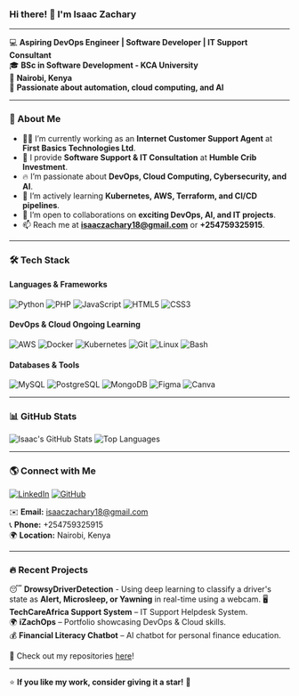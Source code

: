 ### Hi there! 👋 I'm **Isaac Zachary**

---

💻 **Aspiring DevOps Engineer | Software Developer | IT Support Consultant**  
🎓 **BSc in Software Development - KCA University**  
📍 **Nairobi, Kenya**  
🔧 **Passionate about automation, cloud computing, and AI**  

---

### 🚀 About Me
- 👨‍💻 I’m currently working as an **Internet Customer Support Agent** at **First Basics Technologies Ltd**.
- 💼 I provide **Software Support & IT Consultation** at **Humble Crib Investment**.
- 🔥 I’m passionate about **DevOps, Cloud Computing, Cybersecurity, and AI**.
- 🌱 I’m actively learning **Kubernetes, AWS, Terraform, and CI/CD pipelines**.
- 🤝 I’m open to collaborations on **exciting DevOps, AI, and IT projects**.
- 📫 Reach me at **isaaczachary18@gmail.com** or **+254759325915**.

---

### 🛠️ Tech Stack

#### **Languages & Frameworks**
![Python](https://img.shields.io/badge/Python-3776AB?style=for-the-badge&logo=python&logoColor=white)
![PHP](https://img.shields.io/badge/PHP-777BB4?style=for-the-badge&logo=php&logoColor=white)
![JavaScript](https://img.shields.io/badge/JavaScript-F7DF1E?style=for-the-badge&logo=javascript&logoColor=black)
![HTML5](https://img.shields.io/badge/HTML5-E34F26?style=for-the-badge&logo=html5&logoColor=white)
![CSS3](https://img.shields.io/badge/CSS3-1572B6?style=for-the-badge&logo=css3&logoColor=white)

#### **DevOps & Cloud Ongoing Learning**
![AWS](https://img.shields.io/badge/AWS-232F3E?style=for-the-badge&logo=amazon-aws&logoColor=white)
![Docker](https://img.shields.io/badge/Docker-2496ED?style=for-the-badge&logo=docker&logoColor=white)
![Kubernetes](https://img.shields.io/badge/Kubernetes-326CE5?style=for-the-badge&logo=kubernetes&logoColor=white)
![Git](https://img.shields.io/badge/Git-F05032?style=for-the-badge&logo=git&logoColor=white)
![Linux](https://img.shields.io/badge/Linux-FCC624?style=for-the-badge&logo=linux&logoColor=black)
![Bash](https://img.shields.io/badge/Bash-4EAA25?style=for-the-badge&logo=gnu-bash&logoColor=white)

#### **Databases & Tools**
![MySQL](https://img.shields.io/badge/MySQL-4479A1?style=for-the-badge&logo=mysql&logoColor=white)
![PostgreSQL](https://img.shields.io/badge/PostgreSQL-336791?style=for-the-badge&logo=postgresql&logoColor=white)
![MongoDB](https://img.shields.io/badge/MongoDB-4EA94B?style=for-the-badge&logo=mongodb&logoColor=white)
![Figma](https://img.shields.io/badge/Figma-F24E1E?style=for-the-badge&logo=figma&logoColor=white)
![Canva](https://img.shields.io/badge/Canva-00C4CC?logo=canva&logoColor=fff&style=for-the-badge)

---

### 📊 GitHub Stats
![Isaac's GitHub Stats](https://github-readme-stats.vercel.app/api?username=IsaacZachary&show_icons=true&theme=tokyonight&count_private=true)
![Top Languages](https://github-readme-stats.vercel.app/api/top-langs/?username=IsaacZachary&layout=compact&theme=tokyonight)

---

### 🌎 Connect with Me
[![LinkedIn](https://img.shields.io/badge/LinkedIn-0077B5?style=for-the-badge&logo=linkedin&logoColor=white)](https://www.linkedin.com/in/isaaczachary/)
[![GitHub](https://img.shields.io/badge/GitHub-181717?style=for-the-badge&logo=github&logoColor=white)](https://github.com/IsaacZachary)

✉️ **Email:** isaaczachary18@gmail.com  
📞 **Phone:** +254759325915  
🌍 **Location:** Nairobi, Kenya  

---

### 🔥 Recent Projects
😴 **DrowsyDriverDetection** - Using deep learning to classify a driver's state as **Alert, Microsleep, or Yawning** in real-time using a webcam.
🖥 **TechCareAfrica Support System** – IT Support Helpdesk System.  
🌍 **iZachOps** – Portfolio showcasing DevOps & Cloud skills.  
💰 **Financial Literacy Chatbot** – AI chatbot for personal finance education.  

🔗 Check out my repositories [here](https://github.com/IsaacZachary?tab=repositories)!

---

⭐ **If you like my work, consider giving it a star!** 🌟
